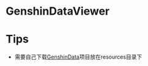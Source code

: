 # GenshinDataViewer

# Tips
* 需要自己下载[GenshinData](https://github.com/Dimbreath/GenshinData)项目放在resources目录下